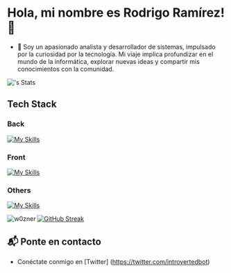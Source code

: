 # Hola, mi nombre es Rodrigo Ramírez! 👋
- 🔭 Soy un apasionado analista y desarrollador de sistemas, impulsado por la curiosidad por la tecnología. Mi viaje implica profundizar en el mundo de la informática, explorar nuevas ideas y compartir mis conocimientos con la comunidad.

![<username>'s Stats](https://github-readme-stats.vercel.app/api?username=w0zner&theme=dark&show_icons=true&hide_border=true&count_private=true)

## Tech Stack
### Back
[![My Skills](https://skillicons.dev/icons?i=java,spring,git,maven,eclipse,idea,nodejs,mongodb,firebase,postman,postgres)](https://skillicons.dev)

### Front
[![My Skills](https://skillicons.dev/icons?i=html,css,js,angular,ts,npm,vscode)](https://skillicons.dev)

### Others
[![My Skills](https://skillicons.dev/icons?i=linux,bash,mint)](https://skillicons.dev)

<p><img align="left" src="https://github-readme-stats.vercel.app/api/top-langs?username=w0zner&hide_border=true&show_icons=true&theme=dark&locale=es&layout=compact" alt="w0zner" /></p>

[![GitHub Streak](https://github-readme-streak-stats.herokuapp.com?user=w0zner&theme=dark&hide_border=true&locale=es)](https://git.io/streak-stats)


## 📬 Ponte en contacto

- Conéctate conmigo en [Twitter] (https://twitter.com/introvertedbot)
<!--
**w0zner/w0zner** is a ✨ _special_ ✨ repository because its `README.md` (this file) appears on your GitHub profile.

Here are some ideas to get you started:

- 🔭 I’m currently working on ... 
- 🌱 I’m currently learning ...
- 👯 I’m looking to collaborate on ...
- 🤔 I’m looking for help with ...
- 💬 Ask me about ...
- 📫 How to reach me: ...
- 😄 Pronouns: ...
- ⚡ Fun fact: ...
-->
